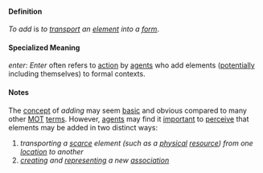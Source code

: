 #### Definition

*To add* is *to [transport](https://github.com/gcassel/Modular-Organization-Terminology/blob/master/terms/transport.md) an [element](https://github.com/gcassel/Modular-Organization-Terminology/blob/master/terms/element.md) into a [form](https://github.com/gcassel/Modular-Organization-Terminology/blob/master/terms/form.md)*.

#### Specialized Meaning

*enter*:  *Enter* often refers to [action](https://github.com/gcassel/Modular-Organization-Terminology/blob/master/terms/action.md) by
 [agents](https://github.com/gcassel/Modular-Organization-Terminology/blob/master/terms/agent.md) who add elements ([potentially](https://github.com/gcassel/Modular-Organization-Terminology/blob/master/terms/potential.md) including themselves) to formal contexts.

#### Notes

The [concept](https://github.com/gcassel/Modular-Organization-Terminology/blob/master/terms/concept.md) of *adding* may seem [basic](https://github.com/gcassel/Modular-Organization-Terminology/blob/master/terms/base.md) and obvious compared to many other [MOT](https://github.com/gcassel/Modular-Organization-Terminology/) [terms](https://github.com/gcassel/Modular-Organization-Terminology/blob/master/terms/term.md).   However, [agents](https://github.com/gcassel/Modular-Organization-Terminology/blob/master/terms/agent.md) may find it [important](https://github.com/gcassel/Modular-Organization-Terminology/blob/master/terms/importance.md) to [perceive](https://github.com/gcassel/Modular-Organization-Terminology/blob/master/terms/perceive.md) that elements may be added in two distinct ways: 

1. *transporting a [scarce](https://github.com/gcassel/Modular-Organization-Terminology/blob/master/terms/scarce.md) element (such as a [physical](https://github.com/gcassel/Modular-Organization-Terminology/blob/master/terms/physical.md) [resource](https://github.com/gcassel/Modular-Organization-Terminology/blob/master/terms/resource.md)) from one [location](https://github.com/gcassel/Modular-Organization-Terminology/blob/master/terms/locate.md) to another*
2. *[creating](https://github.com/gcassel/Modular-Organization-Terminology/blob/master/terms/create.md) and [representing](https://github.com/gcassel/Modular-Organization-Terminology/blob/master/terms/represent.md) a new [association](https://github.com/gcassel/Modular-Organization-Terminology/blob/master/terms/associate.md)*

